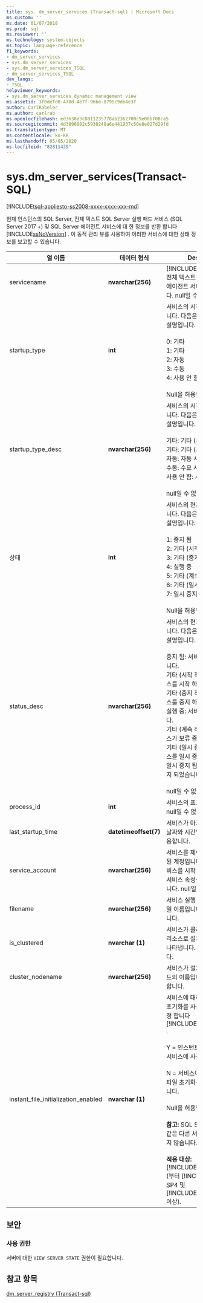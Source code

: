 ```yaml
---
title: sys. dm_server_services (Transact-sql) | Microsoft Docs
ms.custom: ''
ms.date: 01/07/2018
ms.prod: sql
ms.reviewer: ''
ms.technology: system-objects
ms.topic: language-reference
f1_keywords:
- dm_server_services
- sys.dm_server_services
- sys.dm_server_services_TSQL
- dm_server_services_TSQL
dev_langs:
- TSQL
helpviewer_keywords:
- sys.dm_server_services dynamic management view
ms.assetid: 3f0defd0-478d-4e7f-96be-8795c9de4e3f
author: CarlRabeler
ms.author: carlrab
ms.openlocfilehash: ed3638e3c8811235778ab2362700c9e08bf08ca5
ms.sourcegitcommit: 4d3896882c5930248a6e441937c50e8e027d29fd
ms.translationtype: MT
ms.contentlocale: ko-KR
ms.lasthandoff: 05/05/2020
ms.locfileid: "82811439"
---
```

# <a name="sysdm_server_services-transact-sql"></a>sys.dm_server_services(Transact-SQL)
[!INCLUDE[tsql-appliesto-ss2008-xxxx-xxxx-xxx-md](../../includes/tsql-appliesto-ss2008-xxxx-xxxx-xxx-md.md)]

  현재 인스턴스의 SQL Server, 전체 텍스트 SQL Server 실행 패드 서비스 (SQL Server 2017 +) 및 SQL Server 에이전트 서비스에 대 한 정보를 반환 합니다 [!INCLUDE[ssNoVersion](../../includes/ssnoversion-md.md)] . 이 동적 관리 뷰를 사용하여 이러한 서비스에 대한 상태 정보를 보고할 수 있습니다.  
  
 
|열 이름|데이터 형식|Description|  
|-----------------|---------------|-----------------|  
|servicename|**nvarchar(256)**|[!INCLUDE[ssDEnoversion](../../includes/ssdenoversion-md.md)], 전체 텍스트 또는 SQL Server 에이전트 서비스의 이름입니다. null일 수 없습니다.|  
|startup_type|**int**|서비스의 시작 모드를 나타냅니다. 다음은 가능한 값과 해당 설명입니다.<br /><br /> 0: 기타<br />1: 기타<br />2: 자동<br />3: 수동<br />4: 사용 안 함<br /><br /> Null을 허용합니다.|  
|startup_type_desc|**nvarchar(256)**|서비스의 시작 모드를 설명합니다. 다음은 가능한 값과 해당 설명입니다.<br /><br /> 기타: 기타 (부팅 시작)<br />기타: 기타 (시스템 시작)<br />자동: 자동 시작<br />수동: 수요 시작<br />사용 안 함: 사용 안 함<br /><br /> null일 수 없습니다.|  
|상태|**int**|서비스의 현재 상태를 나타냅니다. 다음은 가능한 값과 해당 설명입니다.<br /><br /> 1: 중지 됨<br />2: 기타 (시작 보류 중)<br />3: 기타 (중지 보류 중)<br />4: 실행 중<br />5: 기타 (계속 보류 중)<br />6: 기타 (일시 중지 보류 중)<br />7: 일시 중지 됨<br /><br /> Null을 허용합니다.|  
|status_desc|**nvarchar(256)**|서비스의 현재 상태를 설명합니다. 다음은 가능한 값과 해당 설명입니다.<br /><br /> 중지 됨: 서비스가 중지 되었습니다.<br />기타 (시작 작업 보류 중): 서비스를 시작 하는 중입니다.<br />기타 (중지 작업 보류 중): 서비스를 중지 하는 중입니다.<br />실행 중: 서비스가 실행 중입니다.<br />기타 (계속 작업 보류 중): 서비스가 보류 중 상태입니다.<br />기타 (일시 중지 보류 중): 서비스를 일시 중지 하는 중입니다.<br />일시 중지 됨: 서비스가 일시 중지 되었습니다.<br /><br /> null일 수 없습니다.|  
|process_id|**int**|서비스의 프로세스 ID입니다. null일 수 없습니다.|  
|last_startup_time|**datetimeoffset(7)**|서비스가 마지막으로 시작된 날짜와 시간입니다. Null을 허용합니다.|  
|service_account|**nvarchar(256)**|서비스를 제어할 권한이 부여된 계정입니다. 이 계정으로 서비스를 시작 또는 중지하거나 서비스 속성을 수정할 수 있습니다. null일 수 없습니다.|  
|filename|**nvarchar(256)**|서비스 실행 파일의 경로 및 파일 이름입니다. null일 수 없습니다.|  
|is_clustered|**nvarchar (1)**|서비스가 클러스터형 서버의 리소스로 설치되었는지 여부를 나타냅니다. null일 수 없습니다.|  
|cluster_nodename|**nvarchar(256)**|서비스가 설치된 클러스터 노드의 이름입니다. Null을 허용합니다.|
|instant_file_initialization_enabled|**nvarchar (1)**|서비스에 대해 인스턴트 파일 초기화를 사용할지 여부를 지정 합니다 [!INCLUDE[ssDEnoversion](../../includes/ssdenoversion-md.md)] .<br /><br />Y = 인스턴트 파일 초기화가 서비스에 사용 됩니다.<br /><br />N = 서비스에 대해 인스턴트 파일 초기화를 사용할 수 없습니다.<br /><br /> Null을 허용합니다.<br /><br /> **참고:** SQL Server 에이전트와 같은 다른 서비스에는 적용 되지 않습니다.<br /><br /> **적용 대상:** [!INCLUDE[ssNoVersion](../../includes/ssnoversion-md.md)] (부터 [!INCLUDE[sssql11](../../includes/sssql11-md.md)] SP4 및 [!INCLUDE[ssSQL15](../../includes/sssql15-md.md)] SP1 이상).|  

## <a name="security"></a>보안  
  
### <a name="permissions"></a>사용 권한  
 서버에 대한 `VIEW SERVER STATE` 권한이 필요합니다.  
  
## <a name="see-also"></a>참고 항목  
 [dm_server_registry &#40;Transact-sql&#41;](../../relational-databases/system-dynamic-management-views/sys-dm-server-registry-transact-sql.md)  
  
